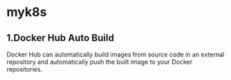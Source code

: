 # myk8s
## 1.Docker Hub Auto Build
Docker Hub can automatically build images from source code in an external repository and automatically push the built image to your Docker repositories.
